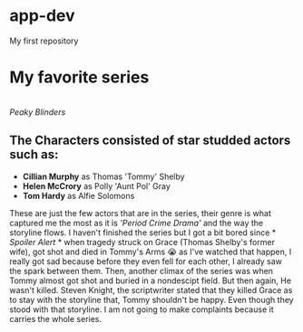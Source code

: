 # app-dev
My first repository

# My favorite series
<br>
<em>Peaky Blinders</em>

<strong>The Characters consisted of star studded actors such as:</strong>
---
- <strong>Cillian Murphy</strong> as Thomas 'Tommy' Shelby
- <strong>Helen McCrory</strong> as Polly 'Aunt Pol' Gray
- <strong>Tom Hardy</strong> as Alfie Solomons

These are just the few actors that are in the series, their genre is what captured me the most as it is *'Period Crime Drama'* and the way the storyline flows. I haven't finished the series but I got a bit bored since * *Spoiler Alert* * when tragedy struck on Grace (Thomas Shelby's former wife), got shot and died in Tommy's Arms :sob: as I've watched that happen, I really got sad because before they even fell for each other, I already saw the spark between them. Then, another climax of the series was when Tommy almost got shot and buried in a nondescipt field. But then again, He wasn't killed. Steven Knight, the scriptwriter stated that they killed Grace as to stay with the storyline that, Tommy shouldn't be happy. Even though they stood with that storyline. I am not going to make complaints because it carries the whole series. 
